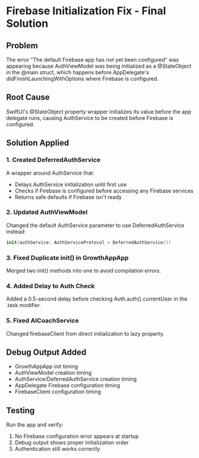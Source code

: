 # Firebase Initialization Fix - Final Solution

## Problem
The error "The default Firebase app has not yet been configured" was appearing because AuthViewModel was being initialized as a @StateObject in the @main struct, which happens before AppDelegate's didFinishLaunchingWithOptions where Firebase is configured.

## Root Cause
SwiftUI's @StateObject property wrapper initializes its value before the app delegate runs, causing AuthService to be created before Firebase is configured.

## Solution Applied

### 1. Created DeferredAuthService
A wrapper around AuthService that:
- Delays AuthService initialization until first use
- Checks if Firebase is configured before accessing any Firebase services
- Returns safe defaults if Firebase isn't ready

### 2. Updated AuthViewModel
Changed the default AuthService parameter to use DeferredAuthService instead:
```swift
init(authService: AuthServiceProtocol = DeferredAuthService())
```

### 3. Fixed Duplicate init() in GrowthAppApp
Merged two init() methods into one to avoid compilation errors.

### 4. Added Delay to Auth Check
Added a 0.5-second delay before checking Auth.auth().currentUser in the .task modifier.

### 5. Fixed AICoachService
Changed firebaseClient from direct initialization to lazy property.

## Debug Output Added
- GrowthAppApp init timing
- AuthViewModel creation timing  
- AuthService/DeferredAuthService creation timing
- AppDelegate Firebase configuration timing
- FirebaseClient configuration timing

## Testing
Run the app and verify:
1. No Firebase configuration error appears at startup
2. Debug output shows proper initialization order
3. Authentication still works correctly